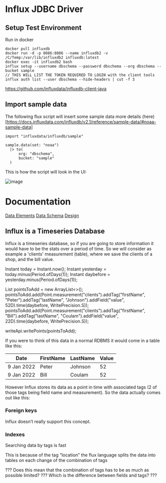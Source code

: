 # Influx JDBC Driver

## Setup Test Environment
Run in docker

```
docker pull influxdb
docker run -d -p 8086:8086 --name influxdb2 -v /C/Temp:/var/lib/influxdb2 influxdb:latest
docker exec -it influxdb2 bash
influx setup --username dbschema --password dbschema --org dbschema --bucket sample
// THIS WILL LIST THE TOKEN REQUIRED TO LOGIN with the client tools
influx auth list --user dbschema --hide-headers | cut -f 3
```

https://github.com/influxdata/influxdb-client-java


## Import sample data

The following flux script will insert some sample data more details (here)[https://docs.influxdata.com/influxdb/v2.1/reference/sample-data/#noaa-sample-data]

```
import "influxdata/influxdb/sample"

sample.data(set: "noaa")
  |> to(
      org: "dbschema",
      bucket: "sample"
  )
```

This is how the script will look in the UI:
  
![image](https://user-images.githubusercontent.com/7541023/146947692-f5a709f0-8ecf-41e4-98b1-b3d4aab9a8c3.png)



# Documentation
[Data Elements](https://docs.influxdata.com/influxdb/v2.1/reference/key-concepts/data-elements/)
[Data Schema](https://docs.influxdata.com/influxdb/v2.1/reference/key-concepts/data-schema/)
[Design](https://docs.influxdata.com/influxdb/v2.1/reference/key-concepts/design-principles/)


## Influx is a Timeseries Database

Influx is a timeseries database, so if you are going to store information it would have to be the stats over a period of time. 
So we will consider as example a 'clients' measurement (table), where we save the clients of a shop, and the bill value.


Instant today = Instant.now();
Instant yesterday = today.minus(Period.ofDays(1));
Instant daybefore = yesterday.minus(Period.ofDays(1));

List<Point> pointsToAdd = new ArrayList<>();
pointsToAdd.add(Point.measurement("clients").addTag("firstName", "Peter").addTag("lastName", "Johnson").addField("value", 52D).time(daybefore, WritePrecision.S));
pointsToAdd.add(Point.measurement("clients").addTag("firstName", "Bill").addTag("lastName", "Coulam").addField("value", 22D).time(daybefore, WritePrecision.S));

writeApi.writePoints(pointsToAdd);

If you were to think of this data in a normal RDBMS it would come in a table like this:


| Date | FirstName | LastName | Value |
|---|---|---|---|
| 9 Jan 2022 | Peter | Johnson | 52 |
| 9 Jan 2022 | Bill | Coulam | 52 |

However Influx stores its data as a point in time with associated tags (2 of those tags being field name and measurement). So the data actually comes out like this:

### Foreign keys

Influx doesn’t really support this concept.


### Indexes

Searching data by tags is fast

This is because of the tag “location” the flux language splits the data into tables on each change of the combination of tags

??? Does this mean that the combination of tags has to be as much as possible limited?
??? Which is the difference between fields and tags?
??? 